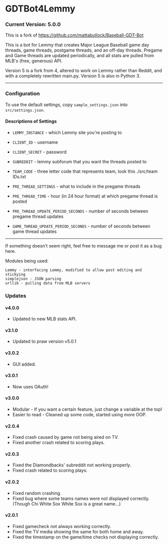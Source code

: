 GDTBot4Lemmy
=====================================

### Current Version: 5.0.0

This is a fork of https://github.com/mattabullock/Baseball-GDT-Bot

This is a bot for Lemmy that creates Major League Baseball game day threads,
game threads, postgame threads, and an off-day threads.
Pregame and Game threads are updated periodically, and all stats are pulled
from MLB's (free, generous) API.

Version 5 is a fork from 4, altered to work on Lemmy rather than Reddit,
and with a completely rewritten main.py. Version 5 is also in Python 3.


---


### Configuration

To use the default settings, copy `sample_settings.json` into `src/settings.json`.

#### Descriptions of Settings

* `LEMMY_INSTANCE` - which Lemmy site you're posting to

* `CLIENT_ID` - username

* `CLIENT_SECRET` - password

* `SUBREDDIT` - lemmy subforum that you want the threads posted to

* `TEAM_CODE` - three letter code that represents team, look this ./src/team IDs.txt

* `PRE_THREAD_SETTINGS` - what to include in the pregame threads

* `PRE_THREAD_TIME` - hour (in 24 hour format) at which pregame thread is posted

* `PRE_THREAD_UPDATE_PERIOD_SECONDS` - number of seconds between pregame thread updates

* `GAME_THREAD_UPDATE_PERIOD_SECONDS` - number of seconds between game thread updates

---

If something doesn't seem right, feel free to message me or post it as a bug here.

Modules being used:

	Lemmy - interfacing Lemmy, modified to allow post editing and stickying
	simplejson - JSON parsing
	urllib - pulling data from MLB servers


### Updates

#### v4.0.0
* Updated to new MLB stats API.

#### v3.1.0
* Updated to praw version v5.0.1

#### v3.0.2
* GUI added.

#### v3.0.1
* Now uses OAuth!

#### v3.0.0
* Modular - If you want a certain feature, just change a variable at the top!
* Easier to read - Cleaned up some code, started using more OOP.

#### v2.0.4
* Fixed crash caused by game not being aired on TV.
* Fixed another crash related to scoring plays.

#### v2.0.3
* Fixed the Diamondbacks' subreddit not working properly.
* Fixed crash related to scoring plays.

#### v2.0.2

* Fixed random crashing.
* Fixed bug where some teams names were not displayed correctly. (Though Chi White Sox White Sox is a great name...)

#### v2.0.1

* Fixed gamecheck not always working correctly.
* Fixed the TV media showing the same for both home and away.
* Fixed the timestamp on the game/time checks not displaying correctly.
